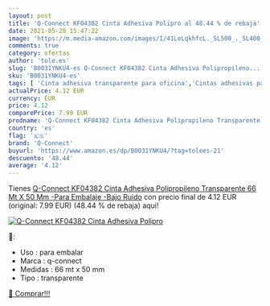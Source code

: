 ```yaml
---
layout: post
title: 'Q-Connect KF04382 Cinta Adhesiva Polipro al 48.44 % de rebaja'
date: 2021-05-28 15:47:22
image: 'https://m.media-amazon.com/images/I/41LeLqkhfcL._SL500_._SL400_.jpg'
comments: true
category: ofertas
author: 'tole.es'
slug: 'B0031YNKU4-es Q-Connect KF04382 Cinta Adhesiva Polipropileno...'
sku: 'B0031YNKU4-es'
tags: [ 'Cinta adhesiva transparente para oficina','Cintas adhesivas para oficina','Cintas, adhesivos y sujeciones','Material de oficina','Oficina y papelería','adhesiva','cinta','q-connect', ]
actualPrice: 4.12 EUR
currency: EUR
price: 4.12
comparePrice: 7.99 EUR
prodname: 'Q-Connect KF04382 Cinta Adhesiva Polipropileno Transparente 66 Mt X 50 Mm -Para Embalaje -Bajo Ruido'
country: 'es'
flag: '🇪🇸'
brand: 'Q-Connect'
buyurl: 'https://www.amazon.es/dp/B0031YNKU4/?tag=tolees-21'
descuento: '48.44'
average: '4.12'
---
```


Tienes [Q-Connect KF04382 Cinta Adhesiva Polipropileno Transparente 66 Mt X 50 Mm -Para Embalaje -Bajo Ruido](https://www.amazon.es/dp/B0031YNKU4/?tag=tolees-21) con precio final de  4.12 EUR (original: 7.99 EUR) (48.44 %  de rebaja) aqui!

[![Q-Connect KF04382 Cinta Adhesiva Polipro](https://m.media-amazon.com/images/I/41LeLqkhfcL._SL500_._SL400_.jpg)](https://www.amazon.es/dp/B0031YNKU4/?tag=tolees-21)

🔎:

- Uso : para embalar
- Marca : q-connect
- Medidas : 66 mt x 50 mm
- Tipo : transparente

[🛒 Comprar!!!](https://www.amazon.es/dp/B0031YNKU4/?tag=tolees-21)
